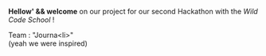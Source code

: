 **Hellow' && welcome** on our project for our second Hackathon with the _Wild Code School_ !

Team : "Journa\<li>" <br>
(yeah we were inspired)
